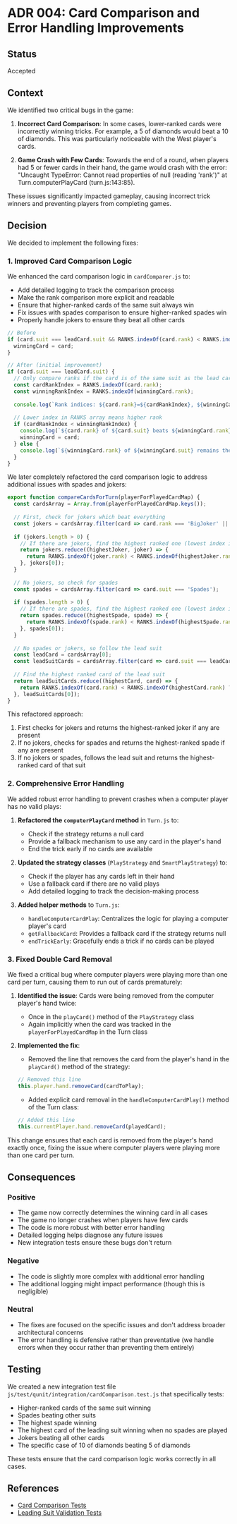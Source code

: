 # ADR 004: Card Comparison and Error Handling Improvements

## Status

Accepted

## Context

We identified two critical bugs in the game:

1. **Incorrect Card Comparison**: In some cases, lower-ranked cards were incorrectly winning tricks. For example, a 5 of diamonds would beat a 10 of diamonds. This was particularly noticeable with the West player's cards.

2. **Game Crash with Few Cards**: Towards the end of a round, when players had 5 or fewer cards in their hand, the game would crash with the error: "Uncaught TypeError: Cannot read properties of null (reading 'rank')" at Turn.computerPlayCard (turn.js:143:85).

These issues significantly impacted gameplay, causing incorrect trick winners and preventing players from completing games.

## Decision

We decided to implement the following fixes:

### 1. Improved Card Comparison Logic

We enhanced the card comparison logic in `cardComparer.js` to:
- Add detailed logging to track the comparison process
- Make the rank comparison more explicit and readable
- Ensure that higher-ranked cards of the same suit always win
- Fix issues with spades comparison to ensure higher-ranked spades win
- Properly handle jokers to ensure they beat all other cards

```javascript
// Before
if (card.suit === leadCard.suit && RANKS.indexOf(card.rank) < RANKS.indexOf(winningCard.rank)) {
  winningCard = card;
}

// After (initial improvement)
if (card.suit === leadCard.suit) {
  // Only compare ranks if the card is of the same suit as the lead card
  const cardRankIndex = RANKS.indexOf(card.rank);
  const winningRankIndex = RANKS.indexOf(winningCard.rank);
  
  console.log(`Rank indices: ${card.rank}=${cardRankIndex}, ${winningCard.rank}=${winningRankIndex}`);
  
  // Lower index in RANKS array means higher rank
  if (cardRankIndex < winningRankIndex) {
    console.log(`${card.rank} of ${card.suit} beats ${winningCard.rank} of ${winningCard.suit}`);
    winningCard = card;
  } else {
    console.log(`${winningCard.rank} of ${winningCard.suit} remains the winner`);
  }
}
```

We later completely refactored the card comparison logic to address additional issues with spades and jokers:

```javascript
export function compareCardsForTurn(playerForPlayedCardMap) {
  const cardsArray = Array.from(playerForPlayedCardMap.keys());
  
  // First, check for jokers which beat everything
  const jokers = cardsArray.filter(card => card.rank === 'BigJoker' || card.rank === 'ExtraJoker');
  
  if (jokers.length > 0) {
    // If there are jokers, find the highest ranked one (lowest index in RANKS)
    return jokers.reduce((highestJoker, joker) => {
      return RANKS.indexOf(joker.rank) < RANKS.indexOf(highestJoker.rank) ? joker : highestJoker;
    }, jokers[0]);
  }
  
  // No jokers, so check for spades
  const spades = cardsArray.filter(card => card.suit === 'Spades');
  
  if (spades.length > 0) {
    // If there are spades, find the highest ranked one (lowest index in RANKS)
    return spades.reduce((highestSpade, spade) => {
      return RANKS.indexOf(spade.rank) < RANKS.indexOf(highestSpade.rank) ? spade : highestSpade;
    }, spades[0]);
  }
  
  // No spades or jokers, so follow the lead suit
  const leadCard = cardsArray[0];
  const leadSuitCards = cardsArray.filter(card => card.suit === leadCard.suit);
  
  // Find the highest ranked card of the lead suit
  return leadSuitCards.reduce((highestCard, card) => {
    return RANKS.indexOf(card.rank) < RANKS.indexOf(highestCard.rank) ? card : highestCard;
  }, leadSuitCards[0]);
}
```

This refactored approach:
1. First checks for jokers and returns the highest-ranked joker if any are present
2. If no jokers, checks for spades and returns the highest-ranked spade if any are present
3. If no jokers or spades, follows the lead suit and returns the highest-ranked card of that suit

### 2. Comprehensive Error Handling

We added robust error handling to prevent crashes when a computer player has no valid plays:

1. **Refactored the `computerPlayCard` method** in `Turn.js` to:
   - Check if the strategy returns a null card
   - Provide a fallback mechanism to use any card in the player's hand
   - End the trick early if no cards are available

2. **Updated the strategy classes** (`PlayStrategy` and `SmartPlayStrategy`) to:
   - Check if the player has any cards left in their hand
   - Use a fallback card if there are no valid plays
   - Add detailed logging to track the decision-making process

3. **Added helper methods** to `Turn.js`:
   - `handleComputerCardPlay`: Centralizes the logic for playing a computer player's card
   - `getFallbackCard`: Provides a fallback card if the strategy returns null
   - `endTrickEarly`: Gracefully ends a trick if no cards can be played

### 3. Fixed Double Card Removal

We fixed a critical bug where computer players were playing more than one card per turn, causing them to run out of cards prematurely:

1. **Identified the issue**: Cards were being removed from the computer player's hand twice:
   - Once in the `playCard()` method of the `PlayStrategy` class
   - Again implicitly when the card was tracked in the `playerForPlayedCardMap` in the Turn class

2. **Implemented the fix**:
   - Removed the line that removes the card from the player's hand in the `playCard()` method of the strategy:
   ```javascript
   // Removed this line
   this.player.hand.removeCard(cardToPlay);
   ```
   - Added explicit card removal in the `handleComputerCardPlay()` method of the Turn class:
   ```javascript
   // Added this line
   this.currentPlayer.hand.removeCard(playedCard);
   ```

This change ensures that each card is removed from the player's hand exactly once, fixing the issue where computer players were playing more than one card per turn.

## Consequences

### Positive

- The game now correctly determines the winning card in all cases
- The game no longer crashes when players have few cards
- The code is more robust with better error handling
- Detailed logging helps diagnose any future issues
- New integration tests ensure these bugs don't return

### Negative

- The code is slightly more complex with additional error handling
- The additional logging might impact performance (though this is negligible)

### Neutral

- The fixes are focused on the specific issues and don't address broader architectural concerns
- The error handling is defensive rather than preventative (we handle errors when they occur rather than preventing them entirely)

## Testing

We created a new integration test file `js/test/qunit/integration/cardComparison.test.js` that specifically tests:
- Higher-ranked cards of the same suit winning
- Spades beating other suits
- The highest spade winning
- The highest card of the leading suit winning when no spades are played
- Jokers beating all other cards
- The specific case of 10 of diamonds beating 5 of diamonds

These tests ensure that the card comparison logic works correctly in all cases.

## References

- [Card Comparison Tests](../../js/test/qunit/integration/cardComparison.test.js)
- [Leading Suit Validation Tests](../../js/test/qunit/integration/leadingSuitValidation.test.js)
